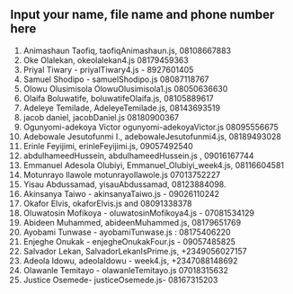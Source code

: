 ## Input your name, file name and phone number here
1. Animashaun Taofiq, taofiqAnimashaun.js, 08108667883
2. Oke Olalekan, okeolalekan4.js 08179459363
3. Priyal Tiwary - priyalTiwary4.js - 8927601405
4. Samuel Shodipo - samuelShodipo.js 08087118767
5. Olowu Olusimisola OlowuOlusimisola1.js 08050636630
6. Olaifa Boluwatife, boluwatifeOlaifa.js, 08105889617
7. Adeleye Temilade, AdeleyeTemilade.js, 08143693519
8. jacob daniel, jacobDaniel.js 08180900367
9. Ogunyomi-adekoya Victor ogunyomi-adekoyaVictor.js  08095556675
10. Adebowale Jesutofunmi I., adebowaleJesutofunmi4.js, 08189493028
11. Erinle Feyijimi, erinleFeyijimi.js, 09057492540
12. abdulhameedHussein, abdulhameedHussein.js , 09016167744
13. Emmanuel Adesola Olubiyi, Emmanuel_Olubiyi_week4.js, 08116604581
14. Motunrayo Ilawole motunrayoIlawole.js 07013752227
15. Yisau Abdussamad, yisauAbdussamad, 08123884098.
16. Akinsanya Taiwo - akinsanyaTaiwo.js - 09026110242
17. Okafor Elvis, okaforElvis.js and 08091338378
18. Oluwatosin Mofikoya - oluwatosinMofikoya4.js - 07081534129
19. Abideen Muhammed, abideenMuhammed.js,    08179651769
20. Ayobami Tunwase - ayobamiTunwase.js : 08175406220
21. Enjeghe Onukak - enjegheOnukakFour.js - 09057485825
22. Salvador Lekan, SalvadorLekanIsPrime.js, +2349056027157
23. Adeola Idowu, adeolaIdowu - week4.js, +2347088148692
24. Olawanle Temitayo - olawanleTemitayo.js 07018315632
25. Justice Osemede- justiceOsemede.js- 08167315203

